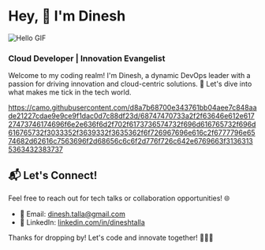# Hey, 👋 I'm Dinesh

![Hello GIF]()

### Cloud Developer | Innovation Evangelist

Welcome to my coding realm! I'm Dinesh, a dynamic DevOps leader with a passion for driving innovation and cloud-centric solutions. 🚀 Let's dive into what makes me tick in the tech world.


https://camo.githubusercontent.com/d8a7b68700e343761bb04aee7c848aade21227cdae9e9ce9f1dac0d7c88df23d/68747470733a2f2f63646e612e61727473746174696f6e2e636f6d2f702f6173736574732f696d616765732f696d616765732f3033352f3639332f3635362f6f726967696e616c2f6777796e6574682d62616c7563696f2d68656c6c6f2d776f726c642e6769663f31363135363432383737
## 📬 Let's Connect!

Feel free to reach out for tech talks or collaboration opportunities! 🌐

- 📧 Email: [dinesh.talla@gmail.com](mailto:dinesh.talla@gmail.com)
- 💼 LinkedIn: [linkedin.com/in/dineshtalla](https://www.linkedin.com/in/dineshtalla/)

Thanks for dropping by! Let's code and innovate together! 🚀👨‍💻

<!--
**mavrickdin/mavrickdin** is a ✨ _special_ ✨ repository because its `README.md` (this file) appears on your GitHub profile.

Here are some ideas to get you started:

- 🔭 I’m currently working on ...
- 🌱 I’m currently learning ...
- 👯 I’m looking to collaborate on ...
- 🤔 I’m looking for help with ...
- 💬 Ask me about ...
- 📫 How to reach me: ...
- 😄 Pronouns: ...
- ⚡ Fun fact: ...
-->
